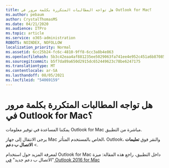 ```yaml
---
title: هل تواجه المطالبات المتكررة بكلمة مرور في Outlook for Mac؟
ms.author: pebaum
author: CrystalThomasMS
ms.date: 04/21/2020
ms.audience: ITPro
ms.topic: article
ms.service: o365-administration
ROBOTS: NOINDEX, NOFOLLOW
localization_priority: Normal
ms.assetid: 6cc25b24-fc6c-4810-9ff8-6cc3a8b4e863
ms.openlocfilehash: 5b3c42eaa4af881235ee5029063fa741ee4e952c451a6b87085f2294d2cd3f71
ms.sourcegitcommit: b5f7da89a650d2915dc652449623c78be6247175
ms.translationtype: MT
ms.contentlocale: ar-SA
ms.lasthandoff: 08/05/2021
ms.locfileid: "54069159"
---
```

# <a name="experiencing-repeated-password-prompts-in-outlook-for-mac"></a>هل تواجه المطالبات المتكررة بكلمة مرور في Outlook for Mac؟

يمكننا المساعدة في توفير معلومات Outlook for Mac مباشرة من التطبيق.
  
يرجى الانتقال إلى جهاز Mac الخاص بالمستخدم المتأثر، Outlook، والنقر فوق **تعليمات** \> **الاتصال ب دعم**.
  
لمعرفة المزيد حول استخدام Outlook for Mac داخل التطبيق، راجع هذه المقالة: ميزة "الاتصال ب دعم جديد" [في Outlook 2016 for Mac](https://answers.microsoft.com/msoffice/forum/msoffice_outlook-mso_mac-mso_mac2016/new-contact-support-feature-in-outlook-2016-for/d4fc21c4-25e2-4e10-b943-1fba6542b517)
  

